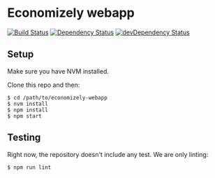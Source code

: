 # Economizely webapp

[![Build Status](https://travis-ci.com/miguelfrde/economizely-webapp.svg?token=QosfCUW8Ci3onNthkimS&branch=master)](https://travis-ci.com/miguelfrde/economizely-webapp)
[![Dependency Status](https://david-dm.org/miguelfrde/economizely-webapp.svg)](https://david-dm.org/miguelfrde/economizely-webapp)
[![devDependency Status](https://david-dm.org/miguelfrde/economizely-webapp/dev-status.svg)](https://david-dm.org/miguelfrde/economizely-webapp#info=devDependencies)


## Setup

Make sure you have NVM installed.

Clone this repo and then:

```
$ cd /path/to/economizely-webapp
$ nvm install
$ npm install
$ npm start
```

## Testing

Right now, the repository doesn't include any test. We are only linting:

```
$ npm run lint
```
